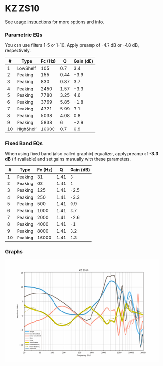 # KZ ZS10
See [usage instructions](https://github.com/jaakkopasanen/AutoEq#usage) for more options and info.

### Parametric EQs
You can use filters 1-5 or 1-10. Apply preamp of -4.7 dB or -4.8 dB, respectively.

|   # | Type      |   Fc (Hz) |    Q |   Gain (dB) |
|-----|-----------|-----------|------|-------------|
|   1 | LowShelf  |       105 | 0.7  |         3.4 |
|   2 | Peaking   |       155 | 0.44 |        -3.9 |
|   3 | Peaking   |       830 | 0.87 |         3.7 |
|   4 | Peaking   |      2450 | 1.57 |        -3.3 |
|   5 | Peaking   |      7780 | 3.25 |         4.6 |
|   6 | Peaking   |      3769 | 5.85 |        -1.8 |
|   7 | Peaking   |      4721 | 5.99 |         3.1 |
|   8 | Peaking   |      5038 | 4.08 |         0.8 |
|   9 | Peaking   |      5838 | 6    |        -2.9 |
|  10 | HighShelf |     10000 | 0.7  |         0.9 |

### Fixed Band EQs
When using fixed band (also called graphic) equalizer, apply preamp of **-3.3 dB** (if available) and set gains manually with these parameters.

|   # | Type    |   Fc (Hz) |    Q |   Gain (dB) |
|-----|---------|-----------|------|-------------|
|   1 | Peaking |        31 | 1.41 |         3   |
|   2 | Peaking |        62 | 1.41 |         1   |
|   3 | Peaking |       125 | 1.41 |        -2.5 |
|   4 | Peaking |       250 | 1.41 |        -3.3 |
|   5 | Peaking |       500 | 1.41 |         0.9 |
|   6 | Peaking |      1000 | 1.41 |         3.7 |
|   7 | Peaking |      2000 | 1.41 |        -2.6 |
|   8 | Peaking |      4000 | 1.41 |        -1   |
|   9 | Peaking |      8000 | 1.41 |         3.2 |
|  10 | Peaking |     16000 | 1.41 |         1.3 |

### Graphs
![](./KZ%20ZS10.png)
